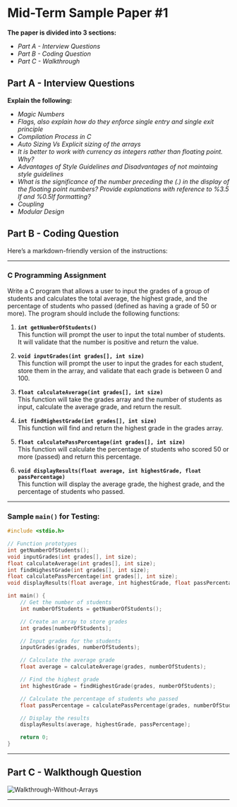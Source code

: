 # Mid-Term Sample Paper #1

<b>The paper is divided into 3 sections:</b>
<ul>
  <i>
  <li>Part A - Interview Questions</li>
  <li>Part B - Coding Question</li>
  <li>Part C - Walkthrough</li>
  </i>
</ul>

## Part A - Interview Questions

<b>Explain the following:</b>
<ul>
  <i>
  <li>Magic Numbers</li>
  <li>Flags, also explain how do they enforce single entry and single exit principle</li>
  <li>Compilation Process in C</li>
  <li>Auto Sizing Vs Explicit sizing of the arrays</li>
  <li>It is better to work with currency as integers rather than floating point. Why?</li>
  <li>Advantages of Style Guidelines and Disadvantages of not maintaing style guidelines</li>
  <li>What is the significance of the number preceding the (.) in the display of the floating point numbers? Provide explanations with reference to %3.5 lf and %0.5lf formatting?</li>
  <li>Coupling</li>
  <li>Modular Design</li>
  </i>
</ul>


## Part B - Coding Question
Here’s a markdown-friendly version of the instructions:

---

### C Programming Assignment

Write a C program that allows a user to input the grades of a group of students and calculates the total average, the highest grade, and the percentage of students who passed (defined as having a grade of 50 or more). The program should include the following functions:

1. **`int getNumberOfStudents()`**  
   This function will prompt the user to input the total number of students. It will validate that the number is positive and return the value.

2. **`void inputGrades(int grades[], int size)`**  
   This function will prompt the user to input the grades for each student, store them in the array, and validate that each grade is between 0 and 100.

3. **`float calculateAverage(int grades[], int size)`**  
   This function will take the grades array and the number of students as input, calculate the average grade, and return the result.

4. **`int findHighestGrade(int grades[], int size)`**  
   This function will find and return the highest grade in the grades array.

5. **`float calculatePassPercentage(int grades[], int size)`**  
   This function will calculate the percentage of students who scored 50 or more (passed) and return this percentage.

6. **`void displayResults(float average, int highestGrade, float passPercentage)`**  
   This function will display the average grade, the highest grade, and the percentage of students who passed.

---

### Sample `main()` for Testing:

```c
#include <stdio.h>

// Function prototypes
int getNumberOfStudents();
void inputGrades(int grades[], int size);
float calculateAverage(int grades[], int size);
int findHighestGrade(int grades[], int size);
float calculatePassPercentage(int grades[], int size);
void displayResults(float average, int highestGrade, float passPercentage);

int main() {
    // Get the number of students
    int numberOfStudents = getNumberOfStudents();

    // Create an array to store grades
    int grades[numberOfStudents];

    // Input grades for the students
    inputGrades(grades, numberOfStudents);

    // Calculate the average grade
    float average = calculateAverage(grades, numberOfStudents);

    // Find the highest grade
    int highestGrade = findHighestGrade(grades, numberOfStudents);

    // Calculate the percentage of students who passed
    float passPercentage = calculatePassPercentage(grades, numberOfStudents);

    // Display the results
    displayResults(average, highestGrade, passPercentage);

    return 0;
}
```
---

## Part C - Walkthough Question
![Walkthrough-Without-Arrays](https://github.com/user-attachments/assets/79501d2c-3b98-4a29-a023-4e704944aa5c)

---

###
